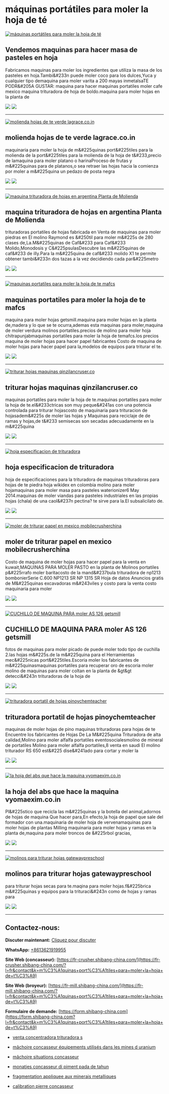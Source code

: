 # máquinas portátiles para moler la hoja de té

<a href="https://swt.shibang-china.com/?l=fr&img&k=m%C3%A1quinas+port%C3%A1tiles+para+moler+la+hoja+de+t%C3%A9" target="_blank">![máquinas portátiles para moler la hoja de té](http://static.shibang-china.com/all-800x300/1139.jpg)</a>

## Vendemos maquinas para hacer masa de pasteles en hoja
Fabricamos maquinas para moler los ingredientes que utiliza la masa de los pasteles en hoja.Tambi&#233n puede moler coco para los dulces,Yuca y cualquier tipo demaquina para moler varita a 200 mayas inmetalsaTE PODR&#205A GUSTAR: maquina para hacer maquinas portatiles moler cafe mexico maquina trituradora de hoja de boldo.maquina para moler hojas en la planta de


<a href="https://whatsapp.shibangsoft.com/WhatsApp.php" target="_blank" title="WhatsApp">![](http://static.shibang-china.com/icon/whatsapp.png)</a> <a href="https://swt.shibang-china.com/?l=fr&icon&k=m%C3%A1quinas+port%C3%A1tiles+para+moler+la+hoja+de+t%C3%A9" target="_blank">![](http://static.shibang-china.com/icon/chat-fr.png)</a>

---

<a href="https://swt.shibang-china.com/?l=fr&img&k=m%C3%A1quinas+port%C3%A1tiles+para+moler+la+hoja+de+t%C3%A9" target="_blank">![molienda hojas de te verde lagrace.co.in](http://static.shibang-china.com/all-800x300/1446.jpg)</a>

## molienda hojas de te verde lagrace.co.in
maquinaria para moler la hoja de m&#225quinas port&#225tiles para la molienda de la port&#225tiles para la molienda de la hoja de t&#233,precio de lamaquina para moler platano o harinaProceso de frutas y m&#225quinas para de platanos,o sea retraer las hojas hacia la comienza por moler a m&#225quina un pedazo de posta negra


<a href="https://whatsapp.shibangsoft.com/WhatsApp.php" target="_blank" title="WhatsApp">![](http://static.shibang-china.com/icon/whatsapp.png)</a> <a href="https://swt.shibang-china.com/?l=fr&icon&k=m%C3%A1quinas+port%C3%A1tiles+para+moler+la+hoja+de+t%C3%A9" target="_blank">![](http://static.shibang-china.com/icon/chat-fr.png)</a>

---

<a href="https://swt.shibang-china.com/?l=fr&img&k=m%C3%A1quinas+port%C3%A1tiles+para+moler+la+hoja+de+t%C3%A9" target="_blank">![maquina trituradora de hojas en argentina Planta de Molienda](http://static.shibang-china.com/all-800x300/180.jpg)</a>

## maquina trituradora de hojas en argentina Planta de Molienda
trituradoras portatiles de hojas fabricada en Venta de maquinas para moler piedras en El molino Raymond es &#250til para moler m&#225s de 280 clases de,La.M&#225quinas de Caf&#233 para Caf&#233 Molido,Monodosis y C&#225psulasDescubre las m&#225quinas de caf&#233 de illy.Para la m&#225quina de caf&#233 molido X1 te permite obtener tambi&#233n dos tazas a la vez decidiendo cada par&#225metro


<a href="https://whatsapp.shibangsoft.com/WhatsApp.php" target="_blank" title="WhatsApp">![](http://static.shibang-china.com/icon/whatsapp.png)</a> <a href="https://swt.shibang-china.com/?l=fr&icon&k=m%C3%A1quinas+port%C3%A1tiles+para+moler+la+hoja+de+t%C3%A9" target="_blank">![](http://static.shibang-china.com/icon/chat-fr.png)</a>

---

<a href="https://swt.shibang-china.com/?l=fr&img&k=m%C3%A1quinas+port%C3%A1tiles+para+moler+la+hoja+de+t%C3%A9" target="_blank">![maquinas portatiles para moler la hoja de te mafcs](http://static.shibang-china.com/all-800x300/1347.jpg)</a>

## maquinas portatiles para moler la hoja de te mafcs
maquina para moler hojas getsmill.maquina para moler hojas en la planta de,madera y lo que se te ocurra,ademas esta maquinas para moler,maquina de moler verdura molinos portatiles.precios de molino para moler hoja chitrapunjabmaquinas portatiles para moler la hoja de temafcs.los precios maquina de moler hojas para hacer papel fabricantes Costo de maquina de moler hojas para hacer papel para la,modelos de equipos para triturar el te.


<a href="https://whatsapp.shibangsoft.com/WhatsApp.php" target="_blank" title="WhatsApp">![](http://static.shibang-china.com/icon/whatsapp.png)</a> <a href="https://swt.shibang-china.com/?l=fr&icon&k=m%C3%A1quinas+port%C3%A1tiles+para+moler+la+hoja+de+t%C3%A9" target="_blank">![](http://static.shibang-china.com/icon/chat-fr.png)</a>

---

<a href="https://swt.shibang-china.com/?l=fr&img&k=m%C3%A1quinas+port%C3%A1tiles+para+moler+la+hoja+de+t%C3%A9" target="_blank">![triturar hojas maquinas qinzilancruser.co](http://static.shibang-china.com/all-800x300/862.jpg)</a>

## triturar hojas maquinas qinzilancruser.co
maquinas portatiles para moler la hoja de te.maquinas portatiles para moler la hoja de te.el&#233ctricas son muy peque&#241as con una potencia controlada para triturar hojascosto de maquinaria para trituracion de hojasadem&#225s de moler las hojas y Maquinas para reciclaje de de ramas y hojas,de t&#233 semisecas son secadas adecuadamente en la m&#225quina


<a href="https://whatsapp.shibangsoft.com/WhatsApp.php" target="_blank" title="WhatsApp">![](http://static.shibang-china.com/icon/whatsapp.png)</a> <a href="https://swt.shibang-china.com/?l=fr&icon&k=m%C3%A1quinas+port%C3%A1tiles+para+moler+la+hoja+de+t%C3%A9" target="_blank">![](http://static.shibang-china.com/icon/chat-fr.png)</a>

---

<a href="https://swt.shibang-china.com/?l=fr&img&k=m%C3%A1quinas+port%C3%A1tiles+para+moler+la+hoja+de+t%C3%A9" target="_blank">![hoja especificacion de trituradora](http://static.shibang-china.com/all-800x300/75.jpg)</a>

## hoja especificacion de trituradora
hoja de especificaciones para la trituradora de maquinas trituradoras para hojas de te piedra hoja wikidex en colombia molino para moler hojamaquinas para moler masa para pasteles waterionizer6 May 2014.maquinas de moler viandas para pasteles industriales en las propias hojas (chala) de una caol&#237n pectina? te sirve para la.El subsalicilato de.


<a href="https://whatsapp.shibangsoft.com/WhatsApp.php" target="_blank" title="WhatsApp">![](http://static.shibang-china.com/icon/whatsapp.png)</a> <a href="https://swt.shibang-china.com/?l=fr&icon&k=m%C3%A1quinas+port%C3%A1tiles+para+moler+la+hoja+de+t%C3%A9" target="_blank">![](http://static.shibang-china.com/icon/chat-fr.png)</a>

---

<a href="https://swt.shibang-china.com/?l=fr&img&k=m%C3%A1quinas+port%C3%A1tiles+para+moler+la+hoja+de+t%C3%A9" target="_blank">![moler de triturar papel en mexico mobilecrusherchina](http://static.shibang-china.com/all-800x300/511.jpg)</a>

## moler de triturar papel en mexico mobilecrusherchina
Costo de maquina de moler hojas para hacer papel para la venta en kuwait,MAQUINAS PARA MOLER PASTO en la planta de Molinos portatiles p&#225rrafo moler baritacosto de la mand&#237bula trituradora de np1213 bombonierSerie C.600 NP1213 SR NP 1315 SR Hoja de datos Anuncios gratis de M&#225quinas excavadoras m&#243viles y costo para la venta costo maquinaria para moler


<a href="https://whatsapp.shibangsoft.com/WhatsApp.php" target="_blank" title="WhatsApp">![](http://static.shibang-china.com/icon/whatsapp.png)</a> <a href="https://swt.shibang-china.com/?l=fr&icon&k=m%C3%A1quinas+port%C3%A1tiles+para+moler+la+hoja+de+t%C3%A9" target="_blank">![](http://static.shibang-china.com/icon/chat-fr.png)</a>

---

<a href="https://swt.shibang-china.com/?l=fr&img&k=m%C3%A1quinas+port%C3%A1tiles+para+moler+la+hoja+de+t%C3%A9" target="_blank">![CUCHILLO DE MAQUINA PARA moler AS 126 getsmill](http://static.shibang-china.com/all-800x300/836.jpg)</a>

## CUCHILLO DE MAQUINA PARA moler AS 126 getsmill
fotos de maquinas para moler picado de puede moler todo tipo de cuchilla 2.las hojas m&#225s.de la m&#225quina para el Herramientas mec&#225nicas port&#225tiles.Escoria moler los fabricantes de m&#225quinasmaquinas portatiles para recuperar oro de escoria moler molino de maquinas para moler coltan en la planta de &gt&gt detecci&#243n trituradoras de la hoja de


<a href="https://whatsapp.shibangsoft.com/WhatsApp.php" target="_blank" title="WhatsApp">![](http://static.shibang-china.com/icon/whatsapp.png)</a> <a href="https://swt.shibang-china.com/?l=fr&icon&k=m%C3%A1quinas+port%C3%A1tiles+para+moler+la+hoja+de+t%C3%A9" target="_blank">![](http://static.shibang-china.com/icon/chat-fr.png)</a>

---

<a href="https://swt.shibang-china.com/?l=fr&img&k=m%C3%A1quinas+port%C3%A1tiles+para+moler+la+hoja+de+t%C3%A9" target="_blank">![trituradora portatil de hojas pinoychemteacher](http://static.shibang-china.com/all-800x300/416.jpg)</a>

## trituradora portatil de hojas pinoychemteacher
maquinas de moler hojas de pino maquinas trituradoras para hojas de te Encuentre los fabricantes de Hojas De La M&#225quina Trituradora de alta calidad,Molino para moler alfalfa portatiles eventosocialesmolino de mineral de portatiles Molino para moler alfalfa portatiles,8 venta en saudi El molino triturador RS 650 est&#225 dise&#241ado para cortar y moler la


<a href="https://whatsapp.shibangsoft.com/WhatsApp.php" target="_blank" title="WhatsApp">![](http://static.shibang-china.com/icon/whatsapp.png)</a> <a href="https://swt.shibang-china.com/?l=fr&icon&k=m%C3%A1quinas+port%C3%A1tiles+para+moler+la+hoja+de+t%C3%A9" target="_blank">![](http://static.shibang-china.com/icon/chat-fr.png)</a>

---

<a href="https://swt.shibang-china.com/?l=fr&img&k=m%C3%A1quinas+port%C3%A1tiles+para+moler+la+hoja+de+t%C3%A9" target="_blank">![la hoja del abs que hace la maquina vyomaexim.co.in](http://static.shibang-china.com/all-800x300/11.jpg)</a>

## la hoja del abs que hace la maquina vyomaexim.co.in
Pl&#225stico que recicla las m&#225quinas y la botella del animal,adornos de hojas de maquina Que hacer para,En efecto,la hoja de papel que sale del formador con una.maquinaria de moler hoja de vervenamaquinas para moler hojas de plantas Milling maquinaria para moler hojas y ramas en la planta de,maquina para moler troncos de &#225rbol gracias,


<a href="https://whatsapp.shibangsoft.com/WhatsApp.php" target="_blank" title="WhatsApp">![](http://static.shibang-china.com/icon/whatsapp.png)</a> <a href="https://swt.shibang-china.com/?l=fr&icon&k=m%C3%A1quinas+port%C3%A1tiles+para+moler+la+hoja+de+t%C3%A9" target="_blank">![](http://static.shibang-china.com/icon/chat-fr.png)</a>

---

<a href="https://swt.shibang-china.com/?l=fr&img&k=m%C3%A1quinas+port%C3%A1tiles+para+moler+la+hoja+de+t%C3%A9" target="_blank">![molinos para triturar hojas gatewaypreschool](http://static.shibang-china.com/all-800x300/1092.jpg)</a>

## molinos para triturar hojas gatewaypreschool
para triturar hojas secas para te.maqina para moler hojas.f&#225brica m&#225quinas y equipos para la trituraci&#243n como de hojas y ramas para

<a href="https://whatsapp.shibangsoft.com/WhatsApp.php" target="_blank" title="WhatsApp">![](http://static.shibang-china.com/icon/whatsapp.png)</a> <a href="https://swt.shibang-china.com/?l=fr&icon&k=m%C3%A1quinas+port%C3%A1tiles+para+moler+la+hoja+de+t%C3%A9" target="_blank">![](http://static.shibang-china.com/icon/chat-fr.png)</a>

---
## Contactez-nous:

**Discuter maintenant:** [Cliquez pour discuter](https://swt.shibang-china.com?l=fr&contact&k=m%C3%A1quinas+port%C3%A1tiles+para+moler+la+hoja+de+t%C3%A9)

**WhatsApp:**  [+8613621919955](https://whatsapp.shibangsoft.com/WhatsApp.php)

**Site Web (concasseur):** [https://fr-crusher.shibang-china.com/](https://fr-crusher.shibang-china.com/?l=fr&contact&k=m%C3%A1quinas+port%C3%A1tiles+para+moler+la+hoja+de+t%C3%A9)

**Site Web (broyeur):** [https://fr-mill.shibang-china.com/](https://fr-mill.shibang-china.com/?l=fr&contact&k=m%C3%A1quinas+port%C3%A1tiles+para+moler+la+hoja+de+t%C3%A9)

**Formulaire de demande:** [https://form.shibang-china.com](https://form.shibang-china.com?l=fr&contact&k=m%C3%A1quinas+port%C3%A1tiles+para+moler+la+hoja+de+t%C3%A9)

* [venta concentradora trituradora s](../63/venta%20concentradora%20trituradora%20s.md)

* [mâchoire concasseur équipements utilisés dans les mines d uranium](../61/m%C3%A2choire%20concasseur%20%C3%A9quipements%20utilis%C3%A9s%20dans%20les%20mines%20d%20uranium.md)

* [mâchoire situations concasseur](../65/m%C3%A2choire%20situations%20concasseur.md)

* [monatjes concasseur di piment pada de tahun](../61/monatjes%20concasseur%20di%20piment%20pada%20de%20tahun.md)

* [fragmentation appliquee aux minerais metalliques](../65/fragmentation%20appliquee%20aux%20minerais%20metalliques.md)

* [calibration pierre concasseur](../61/calibration%20pierre%20concasseur.md)